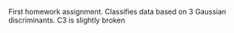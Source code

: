 First homework assignment. Classifies data based on 3 Gaussian discriminants. C3 is slightly broken
